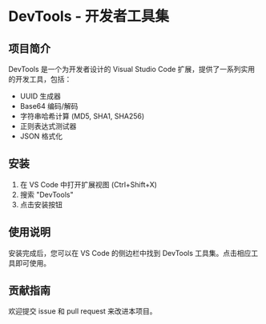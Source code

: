 # DevTools - 开发者工具集

## 项目简介

DevTools 是一个为开发者设计的 Visual Studio Code 扩展，提供了一系列实用的开发工具，包括：

- UUID 生成器
- Base64 编码/解码
- 字符串哈希计算 (MD5, SHA1, SHA256)
- 正则表达式测试器
- JSON 格式化

## 安装

1. 在 VS Code 中打开扩展视图 (Ctrl+Shift+X)
2. 搜索 "DevTools"
3. 点击安装按钮

## 使用说明

安装完成后，您可以在 VS Code 的侧边栏中找到 DevTools 工具集。点击相应工具即可使用。

## 贡献指南

欢迎提交 issue 和 pull request 来改进本项目。